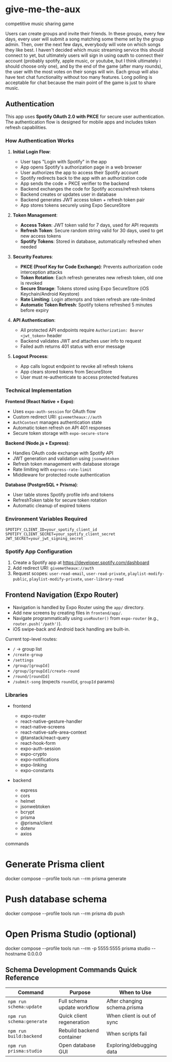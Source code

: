 # give-me-the-aux

competitive music sharing game

Users can create groups and invite their friends. In these groups, every few days, every user will submit a song matching some theme set by the group admin. Then, over the next few days, everybody will vote on which songs they like best. I haven't decided which music streaming service this should connect to yet, but ultimately users will sign in using oauth to connect their account (probably spotify, apple music, or youtube, but I think ultimately i should choose only one), and by the end of the game (after many rounds), the user with the most votes on their songs will win. Each group will also have text chat functionality without too many features. Long polling is acceptable for chat because the main point of the game is just to share music.

## Authentication

This app uses **Spotify OAuth 2.0 with PKCE** for secure user authentication. The authentication flow is designed for mobile apps and includes token refresh capabilities.

### How Authentication Works

1. **Initial Login Flow**:

   - User taps "Login with Spotify" in the app
   - App opens Spotify's authorization page in a web browser
   - User authorizes the app to access their Spotify account
   - Spotify redirects back to the app with an authorization code
   - App sends the code + PKCE verifier to the backend
   - Backend exchanges the code for Spotify access/refresh tokens
   - Backend creates or updates user in database
   - Backend generates JWT access token + refresh token pair
   - App stores tokens securely using Expo SecureStore

2. **Token Management**:

   - **Access Token**: JWT token valid for 7 days, used for API requests
   - **Refresh Token**: Secure random string valid for 30 days, used to get new access tokens
   - **Spotify Tokens**: Stored in database, automatically refreshed when needed

3. **Security Features**:

   - **PKCE (Proof Key for Code Exchange)**: Prevents authorization code interception attacks
   - **Token Rotation**: Each refresh generates new refresh token, old one is revoked
   - **Secure Storage**: Tokens stored using Expo SecureStore (iOS Keychain/Android Keystore)
   - **Rate Limiting**: Login attempts and token refresh are rate-limited
   - **Automatic Token Refresh**: Spotify tokens refreshed 5 minutes before expiry

4. **API Authentication**:

   - All protected API endpoints require `Authorization: Bearer <jwt_token>` header
   - Backend validates JWT and attaches user info to request
   - Failed auth returns 401 status with error message

5. **Logout Process**:

   - App calls logout endpoint to revoke all refresh tokens
   - App clears stored tokens from SecureStore
   - User must re-authenticate to access protected features

### Technical Implementation

**Frontend (React Native + Expo)**:

- Uses `expo-auth-session` for OAuth flow
- Custom redirect URI: `givemetheaux://auth`
- `AuthContext` manages authentication state
- Automatic token refresh on API 401 responses
- Secure token storage with `expo-secure-store`

**Backend (Node.js + Express)**:

- Handles OAuth code exchange with Spotify API
- JWT generation and validation using `jsonwebtoken`
- Refresh token management with database storage
- Rate limiting with `express-rate-limit`
- Middleware for protected route authentication

**Database (PostgreSQL + Prisma)**:

- User table stores Spotify profile info and tokens
- RefreshToken table for secure token rotation
- Automatic cleanup of expired tokens

### Environment Variables Required

```
SPOTIFY_CLIENT_ID=your_spotify_client_id
SPOTIFY_CLIENT_SECRET=your_spotify_client_secret
JWT_SECRET=your_jwt_signing_secret
```

### Spotify App Configuration

1. Create a Spotify app at https://developer.spotify.com/dashboard
2. Add redirect URI: `givemetheaux://auth`
3. Request scopes: `user-read-email`, `user-read-private`, `playlist-modify-public`, `playlist-modify-private`, `user-library-read`

## Frontend Navigation (Expo Router)

- Navigation is handled by Expo Router using the `app/` directory.
- Add new screens by creating files in `frontend/app/`.
- Navigate programmatically using `useRouter()` from `expo-router` (e.g., `router.push('/path')`).
- iOS swipe-back and Android back handling are built-in.

Current top-level routes:

- `/` → group list
- `/create-group`
- `/settings`
- `/group/[groupId]`
- `/group/[groupId]/create-round`
- `/round/[roundId]`
- `/submit-song` (expects `roundId`, `groupId` params)

### Libraries

- frontend

  - expo-router
  - react-native-gesture-handler
  - react-native-screens
  - react-native-safe-area-context
  - @tanstack/react-query
  - react-hook-form
  - expo-auth-session
  - expo-crypto
  - expo-notifications
  - expo-linking
  - expo-constants

- backend
  - express
  - cors
  - helmet
  - jsonwebtoken
  - bcrypt
  - prisma
  - @prisma/client
  - dotenv
  - axios

commands

# Generate Prisma client

docker compose --profile tools run --rm prisma generate

# Push database schema

docker compose --profile tools run --rm prisma db push

# Open Prisma Studio (optional)

docker compose --profile tools run --rm -p 5555:5555 prisma studio --hostname 0.0.0.0

## Schema Development Commands Quick Reference

| Command                   | Purpose                     | When to Use                  |
| ------------------------- | --------------------------- | ---------------------------- |
| `npm run schema:update`   | Full schema update workflow | After changing schema.prisma |
| `npm run schema:generate` | Quick client regeneration   | When client is out of sync   |
| `npm run build:backend`   | Rebuild backend container   | When scripts fail            |
| `npm run prisma:studio`   | Open database GUI           | Exploring/debugging data     |
